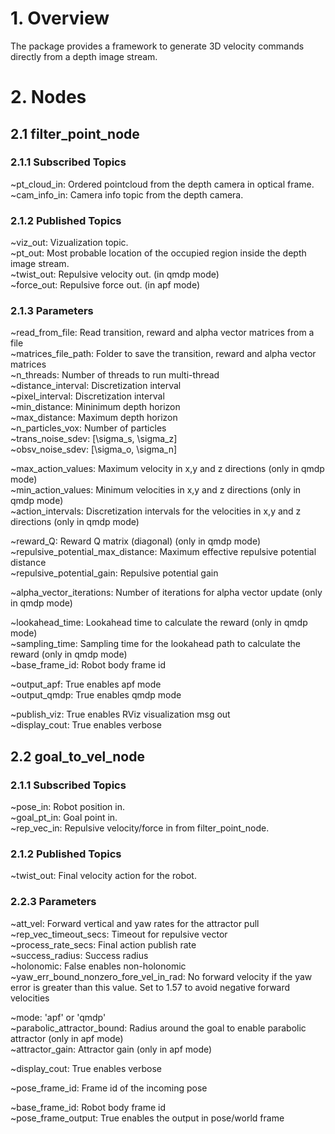 # 1. Overview
The package provides a framework to generate 3D velocity commands directly from a depth image stream. 

# 2. Nodes

## 2.1 filter_point_node

### 2.1.1 Subscribed Topics
~pt_cloud_in: Ordered pointcloud from the depth camera in optical frame. \
~cam_info_in: Camera info topic from the depth camera. 

### 2.1.2 Published Topics
~viz_out: Vizualization topic. \
~pt_out: Most probable location of the occupied region inside the depth image stream. \
~twist_out: Repulsive velocity out. (in qmdp mode) \
~force_out: Repulsive force out. (in apf mode)

### 2.1.3 Parameters
~read_from_file: Read transition, reward and alpha vector matrices from a file \
~matrices_file_path: Folder to save the transition, reward and alpha vector matrices \
~n_threads: Number of threads to run multi-thread \
~distance_interval: Discretization interval \
~pixel_interval: Discretization interval \
~min_distance: Mininimum depth horizon \
~max_distance: Maximum depth horizon \
~n_particles_vox: Number of particles \
~trans_noise_sdev: [\sigma_s, \sigma_z]  \
~obsv_noise_sdev: [\sigma_o, \sigma_n] 

~max_action_values: Maximum velocity in x,y and z directions (only in qmdp mode) \
~min_action_values: Minimum velocities in x,y and z directions (only in qmdp mode) \
~action_intervals: Discretization intervals for the velocities in x,y and z directions (only in qmdp mode)

~reward_Q: Reward Q matrix (diagonal) (only in qmdp mode) \
~repulsive_potential_max_distance: Maximum effective repulsive potential distance \
~repulsive_potential_gain: Repulsive potential gain 

~alpha_vector_iterations: Number of iterations for alpha vector update (only in qmdp mode)

~lookahead_time: Lookahead time to calculate the reward (only in qmdp mode) \
~sampling_time: Sampling time for the lookahead path to calculate the reward (only in qmdp mode) \
~base_frame_id: Robot body frame id

~output_apf: True enables apf mode \
~output_qmdp: True enables qmdp mode 

~publish_viz: True enables RViz visualization msg out \
~display_cout: True enables verbose

## 2.2 goal_to_vel_node

### 2.1.1 Subscribed Topics
~pose_in: Robot position in. \
~goal_pt_in: Goal point in. \
~rep_vec_in: Repulsive velocity/force in from filter_point_node. 

### 2.1.2 Published Topics
~twist_out: Final velocity action for the robot.

### 2.2.3 Parameters
~att_vel: Forward vertical and yaw rates for the attractor pull \
~rep_vec_timeout_secs: Timeout for repulsive vector \
~process_rate_secs: Final action publish rate \
~success_radius: Success radius \
~holonomic: False enables non-holonomic \
~yaw_err_bound_nonzero_fore_vel_in_rad: No forward velocity if the yaw error is greater than this value. Set to 1.57 to avoid negative forward velocities

~mode: 'apf' or 'qmdp' \
~parabolic_attractor_bound: Radius around the goal to enable parabolic attractor (only in apf mode) \
~attractor_gain: Attractor gain (only in apf mode)

~display_cout: True enables verbose

~pose_frame_id: Frame id of the incoming pose

~base_frame_id: Robot body frame id \
~pose_frame_output: True enables the output in pose/world frame


